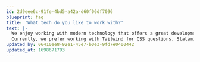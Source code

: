 ```yaml
---
id: 2d9eee6c-91fe-4bd5-a42a-d60f06df7096
blueprint: faq
title: 'What tech do you like to work with?'
text: |-
  We enjoy working with modern technology that offers a great development experience and strive to continually explore how to improve when new tech emerges. So our tech stack adapts with time. We are committed to making the 'inside' of your product as polished as the outside.
  Currently, we prefer working with Tailwind for CSS questions. Statamic seems to be a solid choice for custom projects that require flexibility. Webflow can be a powerful partner when your requirements align with their limitations. Alpine.js is a valuable tool for quick frontend JavaScript. Do you have something specific in mind? Feel free to ask us.
updated_by: 06410ee8-92e1-45e7-b0e3-9fd7e0400442
updated_at: 1698671793
---
```

